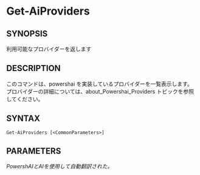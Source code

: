 ﻿---
external help file: powershai-help.xml
schema: 2.0.0
powershai: true
---

# Get-AiProviders

## SYNOPSIS <!--!= @#Synop !-->
利用可能なプロバイダーを返します

## DESCRIPTION <!--!= @#Desc !-->
このコマンドは、powershai を実装しているプロバイダーを一覧表示します。  
プロバイダーの詳細については、about_Powershai_Providers トピックを参照してください。

## SYNTAX <!--!= @#Syntax !-->

```
Get-AiProviders [<CommonParameters>]
```

## PARAMETERS <!--!= @#Params !-->




<!--PowershaiAiDocBlockStart-->
_PowershAIとAIを使用して自動翻訳された。_
<!--PowershaiAiDocBlockEnd-->
